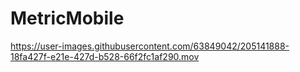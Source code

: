 # MetricMobile
https://user-images.githubusercontent.com/63849042/205141888-18fa427f-e21e-427d-b528-66f2fc1af290.mov
